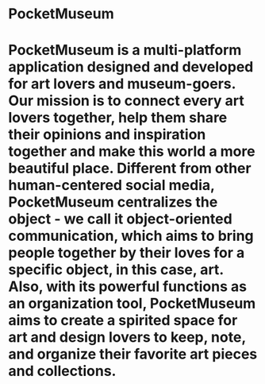 # PocketMuseum

# PocketMuseum is a multi-platform application designed and developed for art lovers and museum-goers. Our mission is to connect every art lovers together, help them share their opinions and inspiration together and make this world a more beautiful place. Different from other human-centered social media, PocketMuseum centralizes the object - we call it object-oriented communication, which aims to bring people together by their loves for a specific object, in this case, art. Also, with its powerful functions as an organization tool, PocketMuseum aims to create a spirited space for art and design lovers to keep, note, and organize their favorite art pieces and collections. 
